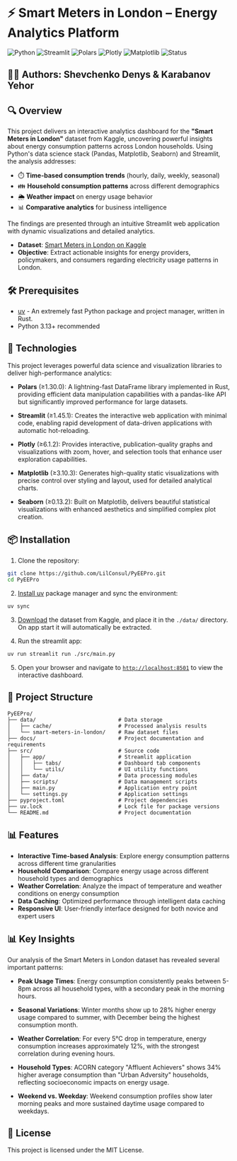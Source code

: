 # ⚡ Smart Meters in London – Energy Analytics Platform

![Python](https://img.shields.io/badge/Python-3.13-blue.svg)
![Streamlit](https://img.shields.io/badge/Streamlit-1.45.1-red.svg)
![Polars](https://img.shields.io/badge/Polars-1.30.0-yellow.svg)
![Plotly](https://img.shields.io/badge/Plotly-6.1.2-purple.svg)
![Matplotlib](https://img.shields.io/badge/Matplotlib-3.10.3-green.svg)
![Status](https://img.shields.io/badge/Status-Active-success.svg)

## 👨‍💻 Authors: Shevchenko Denys & Karabanov Yehor

## 🔍 Overview

This project delivers an interactive analytics dashboard for the **"Smart Meters in London"** dataset from Kaggle, uncovering powerful insights about energy consumption patterns across London households. Using Python's data science stack (Pandas, Matplotlib, Seaborn) and Streamlit, the analysis addresses:

- ⏱️ **Time-based consumption trends** (hourly, daily, weekly, seasonal)
- 👪 **Household consumption patterns** across different demographics
- 🌦️ **Weather impact** on energy usage behavior
- 📊 **Comparative analytics** for business intelligence

The findings are presented through an intuitive Streamlit web application with dynamic visualizations and detailed analytics.

- **Dataset**: [Smart Meters in London on Kaggle](https://www.kaggle.com/datasets/jeanmidev/smart-meters-in-london)
- **Objective**: Extract actionable insights for energy providers, policymakers, and consumers regarding electricity usage patterns in London.

## 🛠️ Prerequisites

- [uv](https://docs.astral.sh/uv/getting-started/installation/#installation-methods) - An extremely fast Python package and project manager, written in Rust.
- Python 3.13+ recommended

## 🚀 Technologies

This project leverages powerful data science and visualization libraries to deliver high-performance analytics:

- **Polars** (≥1.30.0): A lightning-fast DataFrame library implemented in Rust, providing efficient data manipulation capabilities with a pandas-like API but significantly improved performance for large datasets.

- **Streamlit** (≥1.45.1): Creates the interactive web application with minimal code, enabling rapid development of data-driven applications with automatic hot-reloading.

- **Plotly** (≥6.1.2): Provides interactive, publication-quality graphs and visualizations with zoom, hover, and selection tools that enhance user exploration capabilities.

- **Matplotlib** (≥3.10.3): Generates high-quality static visualizations with precise control over styling and layout, used for detailed analytical charts.

- **Seaborn** (≥0.13.2): Built on Matplotlib, delivers beautiful statistical visualizations with enhanced aesthetics and simplified complex plot creation.

## 📦 Installation

1. Clone the repository:

```bash
git clone https://github.com/LilConsul/PyEEPro.git
cd PyEEPro
```

2. [Install uv](https://docs.astral.sh/uv/getting-started/installation/#installation-methods) package manager and sync the environment:

```bash
uv sync
```

3. [Download](https://www.kaggle.com/datasets/jeanmidev/smart-meters-in-london) the dataset from Kaggle, and place it in the `./data/` directory. On app start it will automatically be extracted.

4. Run the streamlit app:

```bash
uv run streamlit run ./src/main.py
```

5. Open your browser and navigate to [`http://localhost:8501`](http://localhost:8501) to view the interactive dashboard.

## 📂 Project Structure

```
PyEEPro/
├── data/                          # Data storage
│   ├── cache/                     # Processed analysis results
│   └── smart-meters-in-london/    # Raw dataset files
├── docs/                          # Project documentation and requirements
├── src/                           # Source code
│   ├── app/                       # Streamlit application
│   │   ├── tabs/                  # Dashboard tab components
│   │   └── utils/                 # UI utility functions
│   ├── data/                      # Data processing modules
│   ├── scripts/                   # Data management scripts
│   ├── main.py                    # Application entry point
│   └── settings.py                # Application settings
├── pyproject.toml                 # Project dependencies
├── uv.lock                        # Lock file for package versions
└── README.md                      # Project documentation
```

## 📊 Features

- **Interactive Time-based Analysis**: Explore energy consumption patterns across different time granularities
- **Household Comparison**: Compare energy usage across different household types and demographics
- **Weather Correlation**: Analyze the impact of temperature and weather conditions on energy consumption
- **Data Caching**: Optimized performance through intelligent data caching
- **Responsive UI**: User-friendly interface designed for both novice and expert users

## 📊 Key Insights

Our analysis of the Smart Meters in London dataset has revealed several important patterns:

- **Peak Usage Times**: Energy consumption consistently peaks between 5-8pm across all household types, with a secondary peak in the morning hours.

- **Seasonal Variations**: Winter months show up to 28% higher energy usage compared to summer, with December being the highest consumption month.

- **Weather Correlation**: For every 5°C drop in temperature, energy consumption increases approximately 12%, with the strongest correlation during evening hours.

- **Household Types**: ACORN category "Affluent Achievers" shows 34% higher average consumption than "Urban Adversity" households, reflecting socioeconomic impacts on energy usage.

- **Weekend vs. Weekday**: Weekend consumption profiles show later morning peaks and more sustained daytime usage compared to weekdays.

## 📝 License

This project is licensed under the MIT License.

